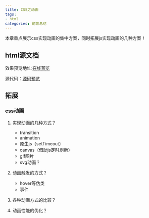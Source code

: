 ```yaml
---
title: CSS之动画
tags:
- html
categories: 前端总结
---
```

本章重点展示css实现动画的集中方案，同时拓展js实现动画的几种方案！

## html源文档

效果预览地址:[在线预览](http://clovey.party/ebook/book/11.html)
<!-- more -->
源代码：[源码预览](https://github.com/xiaer93/ebook/tree/master/book)


## 拓展

### css动画
1. 实现动画的几种方式？
    - transition
    - animation
    - 原生js（setTimeout）
    - canvas（借助js定时刷新）
    - gif图片
    - svg动画？
    
2. 动画触发的方式？
    - hover等伪类
    - 事件

3. 各种动画方式的比较？

4. 动画性能的优化？